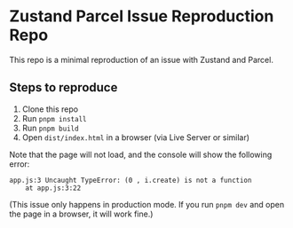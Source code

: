 # Zustand Parcel Issue Reproduction Repo

This repo is a minimal reproduction of an issue with Zustand and Parcel.

## Steps to reproduce

1. Clone this repo
2. Run `pnpm install`
3. Run `pnpm build`
4. Open `dist/index.html` in a browser (via Live Server or similar)

Note that the page will not load, and the console will show the following error:

```
app.js:3 Uncaught TypeError: (0 , i.create) is not a function
    at app.js:3:22
```

(This issue only happens in production mode. If you run `pnpm dev` and open the page in a browser, it will work fine.)
